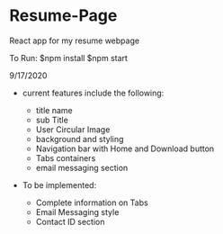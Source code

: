 # Resume-Page
React app for my resume webpage

To Run:
$npm install
$npm start

9/17/2020
- current features include the following:
  * title name 
  * sub Title
  * User Circular Image
  * background and styling
  * Navigation bar with Home and Download button
  * Tabs containers
  * email messaging section

- To be implemented:
  * Complete information on Tabs
  * Email Messaging style
  * Contact ID section
